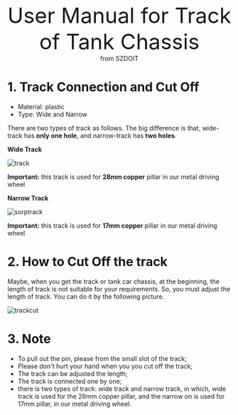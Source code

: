 <center> <font size=10> User Manual for Track of Tank Chassis </font></center>

<center> from SZDOIT </center>

# **1. Track Connection and Cut Off**

- Material: plastic
- Type: Wide and Narrow

There are two types of track as follows. The big difference is that, wide-track has **only one hole**, and narrow-track has **two holes**.



**Wide Track**

![track](https://github.com/SmartArduino/document/raw/master/docs/Robot/FrameChassis/track/track.jpg)

**Important:** this track is used for **28mm copper** pillar in our metal driving wheel

**Narrow Track**

![sorptrack](https://github.com/SmartArduino/document/raw/master/docs/Robot/FrameChassis/track/sorptrack.jpg)

**Important:** this track is used for **17mm copper** pillar in our metal driving wheel

# 2. How to Cut Off the track

Maybe, when you get the track or tank car chassis, at the beginning, the length of track is not suitable for your requirements. So, you must adjust the length of track. You can do it by the following picture.

![trackcut](https://github.com/SmartArduino/document/raw/master/docs/Robot/FrameChassis/track/trackcut.jpg)

# **3. Note**

- To pull out the pin, please from the small slot of the track;
- Please don't hurt your hand when you you cut off the track;
- The track can be adjusted the length;
- The track is connected one by one;
- there is two types of track: wide track and narrow track, in which, wide track is used for the 28mm copper pillar, and the narrow on is used for 17mm pillar, in our metal driving wheel.

